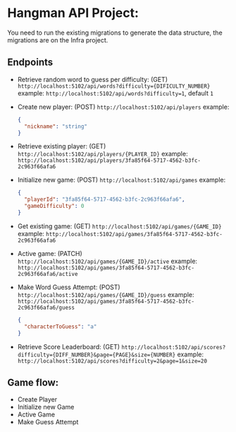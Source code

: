 # Hangman API Project:

You need to run the existing migrations to generate the data structure, the migrations are on the Infra project.

## Endpoints
- Retrieve random word to guess per difficulty: (GET) `http://localhost:5102/api/words?difficulty={DIFICULTY_NUMBER}` 
	example: `http://localhost:5102/api/words?difficulty=1`, default `1`

- Create new player: (POST) `http://localhost:5102/api/players`
	example:
	```json
	{
	  "nickname": "string"
	}
	```

- Retrieve existing player: (GET) `http://localhost:5102/api/players/{PLAYER_ID}` 
	example: `http://localhost:5102/api/players/3fa85f64-5717-4562-b3fc-2c963f66afa6`

- Initialize new game: (POST) `http://localhost:5102/api/games`
	example:
	```json
	{
	  "playerId": "3fa85f64-5717-4562-b3fc-2c963f66afa6",
	  "gameDifficulty": 0
	}
	```

- Get existing game: (GET) `http://localhost:5102/api/games/{GAME_ID}`
	example: `http://localhost:5102/api/games/3fa85f64-5717-4562-b3fc-2c963f66afa6`

- Active game: (PATCH) `http://localhost:5102/api/games/{GAME_ID}/active`
	example: `http://localhost:5102/api/games/3fa85f64-5717-4562-b3fc-2c963f66afa6/active`

- Make Word Guess Attempt: (POST) `http://localhost:5102/api/games/{GAME_ID}/guess`
	example: `http://localhost:5102/api/games/3fa85f64-5717-4562-b3fc-2c963f66afa6/guess`
	```json
	{
	  "characterToGuess": "a"
	}
	```

- Retrieve Score Leaderboard: (GET) `http://localhost:5102/api/scores?difficulty={DIFF_NUMBER}&page={PAGE}&size={NUMBER}`
	example: `http://localhost:5102/api/scores?difficulty=2&page=1&size=20`


## Game flow:

- Create Player
- Initialize new Game
- Active Game
- Make Guess Attempt


